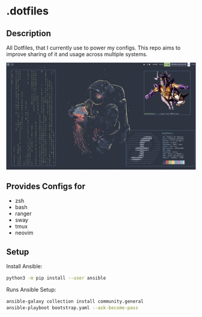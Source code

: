 # .dotfiles

## Description
All Dotfiles, that I currently use to power my configs. This repo aims to improve sharing of it and usage across multiple systems.

![ultra rice](./.github/images/screenshot.png)

## Provides Configs for
- zsh
- bash
- ranger
- sway
- tmux
- neovim

## Setup
Install Ansible:
```bash
python3 -m pip install --user ansible
```

Runs Ansible Setup:
```bash
ansible-galaxy collection install community.general
ansible-playboot bootstrap.yaml --ask-become-pass
```
